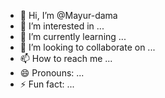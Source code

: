- 👋 Hi, I’m @Mayur-dama
- 👀 I’m interested in ...
- 🌱 I’m currently learning ...
- 💞️ I’m looking to collaborate on ...
- 📫 How to reach me ...
- 😄 Pronouns: ...
- ⚡ Fun fact: ...

<!---
Mayur-dama/Mayur-dama is a ✨ special ✨ repository because its `README.md` (this file) appears on your GitHub profile.
You can click the Preview link to take a look at your changes.
--->
